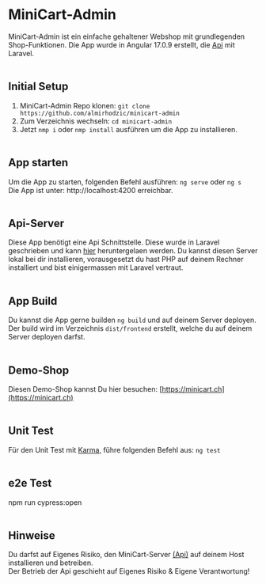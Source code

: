 # MiniCart-Admin

MiniCart-Admin ist ein einfache gehaltener Webshop mit grundlegenden Shop-Funktionen.
Die App wurde in Angular 17.0.9 erstellt, die [Api](https://github.com/almirhodzic/minicart-server) mit Laravel.<br><br>

## Initial Setup

1. MiniCart-Admin Repo klonen: `git clone https://github.com/almirhodzic/minicart-admin`<br>
2. Zum Verzeichnis wechseln: `cd minicart-admin`
3. Jetzt `nmp i` oder `nmp install` ausführen um die App zu installieren.<br><br>

## App starten

Um die App zu starten, folgenden Befehl ausführen: `ng serve` oder `ng s`  
Die App ist unter: http://localhost:4200 erreichbar.<br><br>

## Api-Server

Diese App benötigt eine Api Schnittstelle. Diese wurde in Laravel geschrieben und kann [hier](https://github.com/almirhodzic/minicart-server) heruntergelaen werden.
Du kannst diesen Server lokal bei dir installieren, vorausgesetzt du hast PHP auf deinem Rechner installiert und bist einigermassen mit Laravel vertraut.<br><br>

## App Build

Du kannst die App gerne builden `ng build` und auf deinem Server deployen.
Der build wird im Verzeichnis `dist/frontend` erstellt, welche du auf deinem Server deployen darfst.<br><br>

## Demo-Shop

Diesen Demo-Shop kannst Du hier besuchen: [https://minicart.ch](https://minicart.ch)<br><br>

## Unit Test

Für den Unit Test mit [Karma](https://karma-runner.github.io/latest/index.html), führe folgenden Befehl aus: `ng test`<br><br>

## e2e Test
npm run cypress:open<br><br>

## Hinweise

Du darfst auf Eigenes Risiko, den MiniCart-Server [(Api)](https://github.com/almirhodzic/minicart-server) auf deinem Host installieren und betreiben.  
Der Betrieb der Api geschieht auf Eigenes Risiko & Eigene Verantwortung!